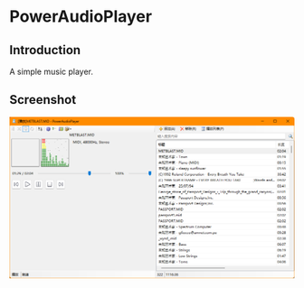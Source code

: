 # PowerAudioPlayer
## Introduction

A simple music player.

## Screenshot

![Screenshot 1](Images/Screenshot1.png "Screenshot 1")